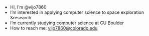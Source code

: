 - Hi, I’m @vijo7860
- I’m interested in applying computer science to space exploration &research
- I’m currently studying computer science at CU Boulder
- How to reach me: vijo7860@colorado.edu
<!---
vijo7860/vijo7860 is a ✨ special ✨ repository because its `README.md` (this file) appears on your GitHub profile.
You can click the Preview link to take a look at your changes.
--->
